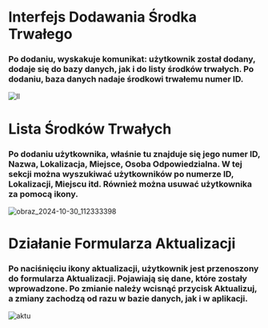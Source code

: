 # Interfejs Dodawania Środka Trwałego
### Po dodaniu, wyskakuje komunikat: użytkownik został dodany, dodaje się do bazy danych, jak i do listy środków trwałych. Po dodaniu, baza danych nadaje środkowi trwałemu numer ID.
![ll](https://github.com/user-attachments/assets/716df928-afbc-469c-8ee4-88d4592c1659)


# Lista Środków Trwałych
### Po dodaniu użytkownika, właśnie tu znajduje się jego numer ID, Nazwa, Lokalizacja, Miejsce, Osoba Odpowiedzialna. W tej sekcji można wyszukiwać użytkowników po numerze ID, Lokalizacji, Miejscu itd. Również można usuwać użytkownika za pomocą ikony.
![obraz_2024-10-30_112333398](https://github.com/user-attachments/assets/3b5799b8-2dbc-4468-95c7-21ad20612312)

# Działanie Formularza Aktualizacji
### Po naciśnięciu ikony aktualizacji, użytkownik jest przenoszony do formularza Aktualizacji. Pojawiają się dane, które zostały wprowadzone. Po zmianie należy wcisnąć przycisk Aktualizuj, a zmiany zachodzą od razu w bazie danych, jak i w aplikacji.
![aktu](https://github.com/user-attachments/assets/e5affb0f-6716-447a-931e-18aa9d41f305)




 
